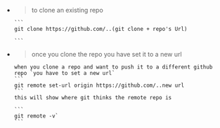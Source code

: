 
- > to clone an existing repo

      ```
      git clone https://github.com/..(git clone + repo's Url)

      ```
- > once you clone the repo you have set it to a new url

      when you clone a repo and want to push it to a different github repo `you have to set a new url`
      ```
      git remote set-url origin https://github.com/..new url
      ```
      this will show where git thinks the remote repo is

      ```
      git remote -v` 
      ```